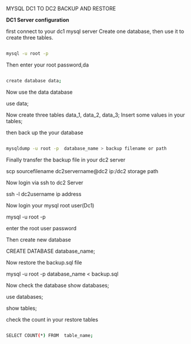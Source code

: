 MYSQL DC1 TO DC2  BACKUP AND RESTORE

**DC1 Server configuration**

first connect to your dc1 mysql server Create one database, then use it to create three tables.
 
 ```bash 
 
 mysql -u root -p 
 ```
 Then enter your root password,da
 
 ```bash
 
 create database data;
 ```
Now use the data database

use data;



Now create  three tables   data_1, data_2, data_3;
Insert some values in your tables;

then back up the your database

```bash

mysqldump -u root -p  database_name > backup filename or path

```

Finally transfer the backup file in your dc2 server

scp sourcefilename dc2servername@dc2 ip:/dc2 storage path

Now login via ssh to dc2 Server

ssh -l dc2username ip address 

Now login your mysql root user(Dc1)

mysql -u root -p 

enter the root user password

Then create new database 

CREATE DATABASE  database_name;

Now restore the backup.sql file

mysql -u root -p  database_name < backup.sql

Now check the database 
show databases;

use databases;

show tables;

check the count in your restore tables

```bash

SELECT COUNT(*) FROM  table_name;
```










 
 
